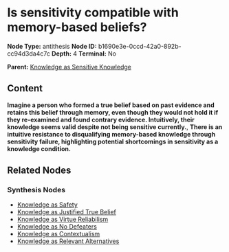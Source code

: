 # Is sensitivity compatible with memory-based beliefs?

**Node Type:** antithesis
**Node ID:** b1690e3e-0ccd-42a0-892b-cc94d3da4c7c
**Depth:** 4
**Terminal:** No

**Parent:** [Knowledge as Sensitive Knowledge](knowledge-as-sensitive-knowledge-synthesis-1b6887db-1b6b-49f0-a2f6-10d280c47ea6.md)

## Content

**Imagine a person who formed a true belief based on past evidence and retains this belief through memory, even though they would not hold it if they re-examined and found contrary evidence. Intuitively, their knowledge seems valid despite not being sensitive currently.**, **There is an intuitive resistance to disqualifying memory-based knowledge through sensitivity failure, highlighting potential shortcomings in sensitivity as a knowledge condition.**

## Related Nodes

### Synthesis Nodes

- [Knowledge as Safety](knowledge-as-safety-synthesis-a829211e-c180-4a4c-bcb8-be7c1b0d7d7e.md)
- [Knowledge as Justified True Belief](knowledge-as-justified-true-belief-synthesis-f41b5793-0527-4006-9525-8ca2e991ac4f.md)
- [Knowledge as Virtue Reliabilism](knowledge-as-virtue-reliabilism-synthesis-1158dbd1-77d2-47aa-bf18-f685a3647f8e.md)
- [Knowledge as No Defeaters](knowledge-as-no-defeaters-synthesis-15ace245-1d1a-456b-b006-03ec74c986dc.md)
- [Knowledge as Contextualism](knowledge-as-contextualism-synthesis-86ae3367-43c7-429f-b155-f4e1a6dfb166.md)
- [Knowledge as Relevant Alternatives](knowledge-as-relevant-alternatives-synthesis-0a9e2798-68dc-4157-875f-67879b373554.md)
